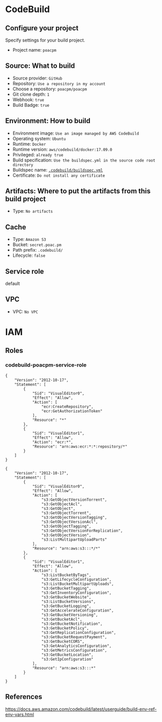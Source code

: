 # CodeBuild

## Configure your project
Specify settings for your build project.

* Project name: `poacpm`


## Source: What to build

* Source provider: `GitHub`
* Repository: `Use a repository in my account`
* Choose a repository: `poacpm/poacpm`
* Git clone depth: `1`
* Webhook: `true`
* Build Badge: `true`


## Environment: How to build

* Environment image: `Use an image managed by AWS CodeBuild`
* Operating system: `Ubuntu`
* Runtime: `Docker`
* Runtime version: `aws/codebuild/docker:17.09.0`
* Privileged: `already true`
* Build specification: `Use the buildspec.yml in the source code root directory`
* Buildspec name: [`.codebuild/buildspec.yml`](buildspec.yml)
* Certificate: `Do not install any certificate`


## Artifacts: Where to put the artifacts from this build project

* Type: `No artifacts`


## Cache

* Type: `Amazon S3`
* Bucket: `secret.poac.pm`
* Path prefix: `.codebuild/`
* Lifecycle: `false`


## Service role

default


## VPC

* VPC: `No VPC`


# IAM
## Roles
### codebuild-poacpm-service-role
```json:AmazonECR_FullAccess
{
    "Version": "2012-10-17",
    "Statement": [
        {
            "Sid": "VisualEditor0",
            "Effect": "Allow",
            "Action": [
                "ecr:CreateRepository",
                "ecr:GetAuthorizationToken"
            ],
            "Resource": "*"
        },
        {
            "Sid": "VisualEditor1",
            "Effect": "Allow",
            "Action": "ecr:*",
            "Resource": "arn:aws:ecr:*:*:repository/*"
        }
    ]
}
```
```json:AmazonS3_ReadOnly
{
    "Version": "2012-10-17",
    "Statement": [
        {
            "Sid": "VisualEditor0",
            "Effect": "Allow",
            "Action": [
                "s3:GetObjectVersionTorrent",
                "s3:GetObjectAcl",
                "s3:GetObject",
                "s3:GetObjectTorrent",
                "s3:GetObjectVersionTagging",
                "s3:GetObjectVersionAcl",
                "s3:GetObjectTagging",
                "s3:GetObjectVersionForReplication",
                "s3:GetObjectVersion",
                "s3:ListMultipartUploadParts"
            ],
            "Resource": "arn:aws:s3:::*/*"
        },
        {
            "Sid": "VisualEditor1",
            "Effect": "Allow",
            "Action": [
                "s3:ListBucketByTags",
                "s3:GetLifecycleConfiguration",
                "s3:ListBucketMultipartUploads",
                "s3:GetBucketTagging",
                "s3:GetInventoryConfiguration",
                "s3:GetBucketWebsite",
                "s3:ListBucketVersions",
                "s3:GetBucketLogging",
                "s3:GetAccelerateConfiguration",
                "s3:GetBucketVersioning",
                "s3:GetBucketAcl",
                "s3:GetBucketNotification",
                "s3:GetBucketPolicy",
                "s3:GetReplicationConfiguration",
                "s3:GetBucketRequestPayment",
                "s3:GetBucketCORS",
                "s3:GetAnalyticsConfiguration",
                "s3:GetMetricsConfiguration",
                "s3:GetBucketLocation",
                "s3:GetIpConfiguration"
            ],
            "Resource": "arn:aws:s3:::*"
        }
    ]
}
```

## References
https://docs.aws.amazon.com/codebuild/latest/userguide/build-env-ref-env-vars.html


